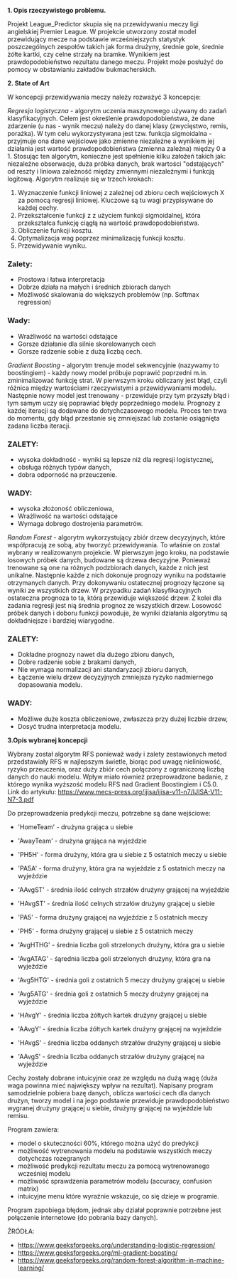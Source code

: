 **1. Opis rzeczywistego problemu.**

Projekt League_Predictor skupia się na przewidywaniu meczy ligi angielskiej Premier League. W projekcie utworzony został model przewidujący mecze na podstawie wcześniejszych
statystyk poszczególnych zespołów takich jak forma drużyny, średnie gole, średnie żółte kartki, czy celne strzały na bramke. Wynikiem jest prawdopodobieństwo rezultatu danego meczu. 
Projekt może posłużyć do pomocy w obstawianiu zakładów bukmacherskich.

**2. State of Art**

W koncepcji przewidywania meczy należy rozważyć 3 koncepcje:

_Regresja logistyczna_ - algorytm uczenia maszynowego używany do zadań klasyfikacyjnych. Celem jest określenie prawdopodobieństwa, że dane zdarzenie (u nas - wynik meczu) należy do danej klasy (zwycięstwo, remis, porażka). W tym celu wykorzystywana jest tzw. funkcja sigmoidalna - przyjmuje ona dane wejściowe jako zmienne niezależne a wynikiem jej działania jest wartość prawdopodobieństwa (zmienna zależna) między 0 a 1. Stosując ten algorytm, konieczne jest spełnienie kilku założeń takich jak: niezależne obserwacje, duża próbka danych, brak wartości "odstających" od reszty i liniowa zależność między zmiennymi niezależnymi i funkcją logitową. Algorytm realizuje się w trzech krokach:
1. Wyznaczenie funkcji liniowej z zależnej od zbioru cech wejściowych X za pomocą regresji liniowej. Kluczowe są tu wagi przypisywane do każdej cechy.
2. Przekształcenie funkcji z z użyciem funkcji sigmoidalnej, która przekształca funkcję ciągłą na wartość prawdopodobieństwa.
3. Obliczenie funkcji kosztu.
4. Optymalizacja wag poprzez minimalizację funkcji kosztu.
5. Przewidywanie wyniku.

### Zalety:
- Prostowa i łatwa interpretacja
- Dobrze działa na małych i średnich zbiorach danych
- Możliwość skalowania do większych problemów (np. Softmax regression)

### Wady: 
- Wrażliwość na wartości odstające
- Gorsze działanie dla silnie skorelowanych cech
- Gorsze radzenie sobie z dużą liczbą cech.

_Gradient Boosting_ - algorytm trenuje model sekwencyjnie (nazywamy to boostingiem) - każdy nowy model próbuje poprawić poprzedni m.in. zminimalizować funkcję strat. W pierwszym kroku obliczany jest błąd, czyli różnica między wartościami rzeczywistymi a przewidywaniami modelu. Następnie nowy model jest trenowany - przewiduje przy tym przyszły błąd i tym samym uczy się poprawiać błędy poprzedniego modelu. Prognozy z każdej iteracji są dodawane do dotychczasowego modelu. Proces ten trwa do momentu, gdy błąd przestanie się zmniejszać lub zostanie osiągnięta zadana liczba iteracji.

### ZALETY:
- wysoka dokładność - wyniki są lepsze niż dla regresji logistycznej,
- obsługa różnych typów danych,
- dobra odporność na przeuczenie.

### WADY:
- wysoka złożoność obliczeniowa,
- Wrażliwość na wartości odstające
- Wymaga dobrego dostrojenia parametrów.

_Random Forest_ - algorytm wykorzystujący zbiór drzew decyzyjnych, które współpracują ze sobą, aby tworzyć przewidywania. To właśnie on został wybrany w realizowanym projekcie.  W pierwszym jego kroku, na podstawie losowych próbek danych, budowane są drzewa decyzyjne. Ponieważ trenowane są one na różnych podzbiorach danych, każde z nich jest unikalne. Następnie każde z nich dokonuje prognozy wyniku na podstawie otrzymanych danych. Przy dokonywaniu ostatecznej prognozy łączone są wyniki ze wszystkich drzew. W przypadku zadań klasyfikacyjnych ostateczna prognoza to ta, którą przewiduje większość drzew. Z kolei dla zadania regresji jest nią średnia prognoz ze wszystkich drzew. Losowość próbek danych i doboru funkcji powoduje, że wyniki działania algorytmu są dokładniejsze i bardziej wiarygodne.

### ZALETY:
- Dokładne prognozy nawet dla dużego zbioru danych,
- Dobre radzenie sobie z brakami danych,
- Nie wymaga normalizacji ani standaryzacji zbioru danych,
- Łączenie wielu drzew decyzyjnych zmniejsza ryzyko nadmiernego dopasowania modelu.

### WADY:
- Możliwe duże koszta obliczeniowe, zwłaszcza przy dużej liczbie drzew,
- Dosyć trudna interpretacja modelu.


**3.Opis wybranej koncepcji**

Wybrany został algorytm RFS ponieważ wady i zalety zestawionych metod przedstawiały RFS w najlepszym świetle,
biorąc pod uwagę nieliniowość, ryzyko przeuczenia, oraz duży zbiór cech połączony z ograniczoną liczbą danych do nauki modelu.
Wpływ miało również przeprowadzone badanie, z którego wynika wyższość modelu RFS nad Gradient Boostingiem i C5.0. 
Link do artykułu: https://www.mecs-press.org/ijisa/ijisa-v11-n7/IJISA-V11-N7-3.pdf


Do przeprowadzenia predykcji meczu, potrzebne są dane wejściowe:

+ 'HomeTeam' - drużyna grająca u siebie

+ 'AwayTeam' - drużyna grająca na wyjeździe

+ 'PH5H' - forma drużyny, która gra u siebie z 5 ostatnich meczy u siebie

+ 'PA5A' - forma drużyny, która gra na wyjeździe z 5 ostatnich meczy na wyjeździe

+ 'AAvgST' - średnia ilość celnych strzałów drużyny grającej na wyjeździe

+ 'HAvgST' - średnia ilość celnych strzałów drużyny grającej u siebie

+ 'PA5' - forma drużyny grającej na wyjeździe z 5 ostatnich meczy

+ 'PH5' - forma drużyny grającej u siebie z 5 ostatnich meczy

+ 'AvgHTHG' - średnia liczba goli strzelonych drużyny, która gra u siebie

+ 'AvgATAG' - śąrednia liczba goli strzelonych drużyny, która gra na wyjeździe

+ 'Avg5HTG' - średnia goli z ostatnich 5 meczy drużyny grającej u siebie

+ 'Avg5ATG' - średnia goli z ostatnich 5 meczy drużyny grającej na wyjeździe

+ 'HAvgY' - średnia liczba żółtych kartek drużyny grającej u siebie

+ 'AAvgY' - średnia liczba żółtych kartek drużyny grającej na wyjeździe

+ 'HAvgS' - średnia liczba oddanych strzałów drużyny grającej u siebie

+ 'AAvgS' - średnia liczba oddanych strzałów drużyny grającej na wyjeździe

Cechy zostały dobrane intuicyjnie oraz ze względu na dużą wagę (duża waga powinna mieć największy wpływ na rezultat).
Napisany program samodzielnie pobiera bazę danych, oblicza wartości cech dla danych drużyn, tworzy model i na jego podstawie przewiduje
prawdopodobieństwo wygranej drużyny grającej u siebie, drużyny grającej na wyjeździe lub remisu.

Program zawiera:
+ model o skuteczności 60%, którego można użyć do predykcji
+ możliwość wytrenowania modelu na podstawie wszystkich meczy dotychczas rozegranych
+ możliwość predykcji rezultatu meczu za pomocą wytrenowanego wcześniej modelu
+ możliwość sprawdzenia parametrów modelu (accuracy, confusion matrix)
+ intuicyjne menu które wyraźnie wskazuje, co się dzieje w programie.

Program zapobiega błędom, jednak aby działał poprawnie potrzebne jest połączenie internetowe (do pobrania bazy danych).

ŹRÓDŁA:
- https://www.geeksforgeeks.org/understanding-logistic-regression/
- https://www.geeksforgeeks.org/ml-gradient-boosting/
- https://www.geeksforgeeks.org/random-forest-algorithm-in-machine-learning/
